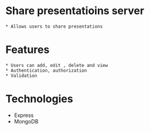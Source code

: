# Share presentatioins server

    * Allows users to share presentations

# Features

    * Users can add, edit , delete and view  
    * Authentication, authorization
    * Validation

# Technologies 

  * Express
  * MongoDB